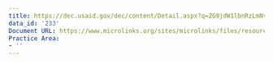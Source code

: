 ```yaml
---
title: https://dec.usaid.gov/dec/content/Detail.aspx?q=ZG9jdW1lbnRzLmNvbnRyYWN0X2dyYW50X251bWJlcjooIkVESC1JLTAwLTAzLTAwMDAyLTAwIik=&ctID=ODVhZjk4NWQtM2YyMi00YjRmLTkxNjktZTcxMjM2NDBmY2Uy&rID=MjkyMjIw&qcf=ODVhZjk4NWQtM2YyMi00YjRmLTkxNjktZTcxMjM2NDBmY2Uy&ph=VHJ1ZQ==&bckToL=VHJ1ZQ==&
data_id: '233'
Document URL: https://www.microlinks.org/sites/microlinks/files/resource/files/ML4812_aimvc_guatemala.pdf
Practice Area:
- ''
---
```


